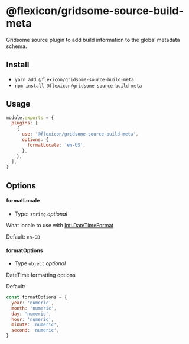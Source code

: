 # @flexicon/gridsome-source-build-meta

Gridsome source plugin to add build information to the global metadata schema.

## Install

- `yarn add @flexicon/gridsome-source-build-meta`
- `npm install @flexicon/gridsome-source-build-meta`

## Usage

```js
module.exports = {
  plugins: [
    {
      use: '@flexicon/gridsome-source-build-meta',
      options: {
        formatLocale: 'en-US',
      },
    },
  ],
}
```

## Options

#### formatLocale

- Type: `string` _optional_

What locale to use with [Intl.DateTimeFormat](https://developer.mozilla.org/en-US/docs/Web/JavaScript/Reference/Global_Objects/DateTimeFormat)

Default: `en-GB`

#### formatOptions

- Type `object` _optional_

DateTime formatting options

Default:

```js
const formatOptions = {
  year: 'numeric',
  month: 'numeric',
  day: 'numeric',
  hour: 'numeric',
  minute: 'numeric',
  second: 'numeric',
}
```
